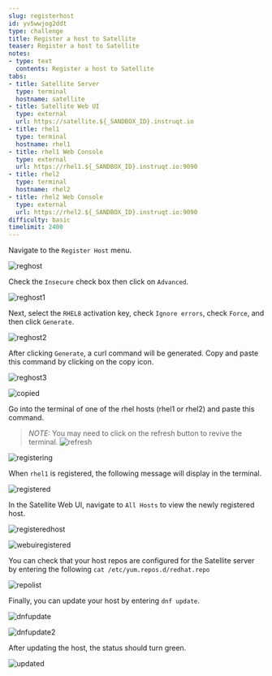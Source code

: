 ```yaml
---
slug: registerhost
id: yv5wwjog2ddt
type: challenge
title: Register a host to Satellite
teaser: Register a host to Satellite
notes:
- type: text
  contents: Register a host to Satellite
tabs:
- title: Satellite Server
  type: terminal
  hostname: satellite
- title: Satellite Web UI
  type: external
  url: https://satellite.${_SANDBOX_ID}.instruqt.io
- title: rhel1
  type: terminal
  hostname: rhel1
- title: rhel1 Web Console
  type: external
  url: https://rhel1.${_SANDBOX_ID}.instruqt.io:9090
- title: rhel2
  type: terminal
  hostname: rhel2
- title: rhel2 Web Console
  type: external
  url: https://rhel2.${_SANDBOX_ID}.instruqt.io:9090
difficulty: basic
timelimit: 2400
---
```

<!-- markdownlint-disable MD033 -->

Navigate to the `Register Host` menu.

![reghost](../assets/reghostmenu.png)

Check the `Insecure` check box then click on `Advanced`.

![reghost1](../assets/reghost1.png)

Next, select the `RHEL8` activation key, check `Ignore errors`, check `Force`, and then click `Generate`.

![reghost2](../assets/reghost2.png)

After clicking `Generate`, a curl command will be generated. Copy and paste this command by clicking on the copy icon.

![reghost3](../assets/reghost3.png)

![copied](../assets/copied.png)

Go into the terminal of one of the rhel hosts (rhel1 or rhel2) and paste this command.

>_NOTE:_ You may need to click on the refresh button to revive the terminal. ![refresh](../assets/refresh.png)

![registering](../assets/registering.png)

When `rhel1` is registered, the following message will display in the terminal.

![registered](../assets/registered.png)

In the Satellite Web UI, navigate to `All Hosts` to view the newly registered host.

![registeredhost](../assets/registeredhost.png)

![webuiregistered](../assets/webuiregistered.png)

You can check that your host repos are configured for the Satellite server by entering the following `cat /etc/yum.repos.d/redhat.repo`

![repolist](../assets/repolist.png)

Finally, you can update your host by entering `dnf update`.

![dnfupdate](../assets/dnfupdate.png)

![dnfupdate2](../assets/dnfupdate2.png)

After updating the host, the status should turn green.

![updated](../assets/updated.png)
